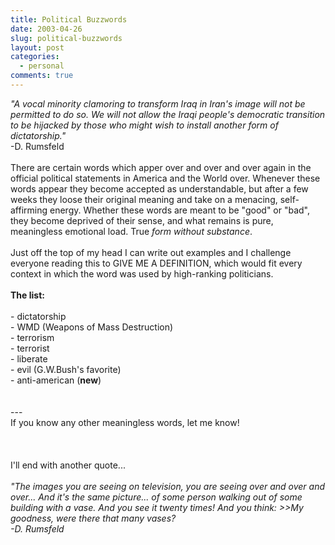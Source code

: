 ```yaml
---
title: Political Buzzwords
date: 2003-04-26
slug: political-buzzwords
layout: post
categories:
  - personal
comments: true
---
```


<i>"A vocal minority clamoring to transform Iraq in Iran's image will not be permitted to do so. We will not allow the Iraqi people's democratic transition to be hijacked by those who might wish to install another form of dictatorship."</i><br />-D. Rumsfeld<br /><br />There are certain words which apper over and over and over again in the official political statements in America and the World over. Whenever these words appear they become accepted as understandable, but after a few weeks they loose their original meaning and take on a menacing, self-affirming energy. Whether these words are meant to be "good" or "bad", they become deprived of their sense, and what remains is pure, meaningless emotional load. True <i>form without substance</i>.<br /><br />Just off the top of my head I can write out examples and I challenge everyone reading this to GIVE ME A DEFINITION, which would fit every context in which the word was used by high-ranking politicians.<br /><br /><b>The list:</b><br /><br />- dictatorship<br />- WMD (Weapons of Mass Destruction)<br />- terrorism<br />- terrorist<br />- liberate<br />- evil (G.W.Bush's favorite)<br />- anti-american (<b>new</b>)<br /><br /><br />---<br />If you know any other meaningless words, let me know!<br /><br /><br /><br />I'll end with another quote...<br /><br /><i>"The images you are seeing on television, you are seeing over and over and over... And it's the same picture... of some person walking out of some building with a vase. And you see it twenty times! And you think: &gt;&gt;My goodness, were there that many vases?<br />-D. Rumsfeld